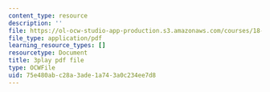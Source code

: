 ```yaml
---
content_type: resource
description: ''
file: https://ol-ocw-studio-app-production.s3.amazonaws.com/courses/18-01sc-single-variable-calculus-fall-2010/75e480abc28a3ade1a743a0c234ee7d8_aeXp1zC6Hls.pdf
file_type: application/pdf
learning_resource_types: []
resourcetype: Document
title: 3play pdf file
type: OCWFile
uid: 75e480ab-c28a-3ade-1a74-3a0c234ee7d8
---
```

